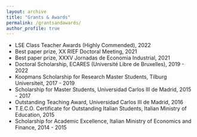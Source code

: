 ```yaml
---
layout: archive
title: "Grants & Awards"
permalink: /grantsandawards/
author_profile: true
---
```


- LSE Class Teacher Awards (Highly Commended), 2022
- Best paper prize, XX RIEF Doctoral Meeting, 2021
- Best paper prize, XXXV Jornadas de Economia Industrial, 2021
- Doctoral Scholarship, ECARES (Université Libre de Bruxelles), 2019 - 2022
- Koopmans Scholarship for Research Master Students, Tilburg Universiteit, 2017 - 2019
- Scholarship for Master Students, Universidad Carlos III de Madrid, 2015 - 2017
- Outstanding Teaching Award, Universidad Carlos III de Madrid, 2016
- T.E.C.O. Certificate for Outstanding Italian Students, Italian Ministry of Education, 2015
- Scholarship for Academic Excellence, Italian Ministry of Economics and Finance, 2014 - 2015
